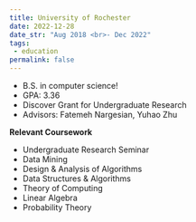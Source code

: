 ```yaml
---
title: University of Rochester
date: 2022-12-28
date_str: "Aug 2018 <br>- Dec 2022"
tags:
 - education
permalink: false
---
```


* B.S. in computer science!
* GPA: 3.36
* Discover Grant for Undergraduate Research
* Advisors: Fatemeh Nargesian, Yuhao Zhu

<b>Relevant Coursework</b>
<ul class="keywords">
    <li>Undergraduate Research Seminar</li>
    <li>Data Mining</li>
    <li>Design & Analysis of Algorithms</li>
    <li>Data Structures & Algorithms</li>
    <li>Theory of Computing</li>
    <li>Linear Algebra</li>
    <li>Probability Theory</li>
</ul>
